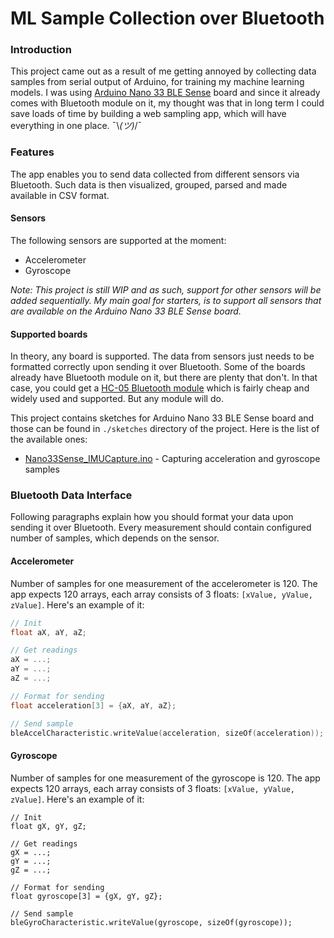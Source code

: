 # ML Sample Collection over Bluetooth

### Introduction
This project came out as a result of me getting annoyed by collecting data samples from serial output of Arduino,
for training my machine learning models. I was using [Arduino Nano 33 BLE Sense](https://store.arduino.cc/arduino-nano-33-ble-sense)
board and since it already comes with Bluetooth module on it, my thought was that in long term I could save 
loads of time by building a web sampling app, which will have everything in one place. ¯\\_(ツ)_/¯

### Features
The app enables you to send data collected from different sensors via Bluetooth. Such data is then visualized,
grouped, parsed and made available in CSV format.

#### Sensors
The following sensors are supported at the moment:
* Accelerometer
* Gyroscope

_Note: This project is still WIP and as such, support for other sensors will be added sequentially. 
My main goal for starters, is to support all sensors that are available on the Arduino Nano 33 BLE Sense board._

#### Supported boards
In theory, any board is supported. The data from sensors just needs to be formatted correctly upon sending it
over Bluetooth. Some of the boards already have Bluetooth module on it, but there are plenty that don't. In that case,
you could get a [HC-05 Bluetooth module](https://components101.com/wireless/hc-05-bluetooth-module) which is 
fairly cheap and widely used and supported. But any module will do.

This project contains sketches for Arduino Nano 33 BLE Sense board and those can be found in `./sketches` directory
of the project. Here is the list of the available ones:
* [Nano33Sense_IMUCapture.ino](sketches/Nano33Sense_IMUCapture.ino) - Capturing acceleration and gyroscope samples

### Bluetooth Data Interface
Following paragraphs explain how you should format your data upon sending it over Bluetooth. Every measurement should
contain configured number of samples, which depends on the sensor.

#### Accelerometer
Number of samples for one measurement of the accelerometer is 120. 
The app expects 120 arrays, each array consists of 3 floats: `[xValue, yValue, zValue]`. Here's an example of it:
```c
// Init
float aX, aY, aZ;

// Get readings
aX = ...;
aY = ...;
aZ = ...;

// Format for sending
float acceleration[3] = {aX, aY, aZ};

// Send sample
bleAccelCharacteristic.writeValue(acceleration, sizeOf(acceleration));

```

#### Gyroscope
Number of samples for one measurement of the gyroscope is 120. 
The app expects 120 arrays, each array consists of 3 floats: `[xValue, yValue, zValue]`. Here's an example of it:
```
// Init
float gX, gY, gZ;

// Get readings
gX = ...;
gY = ...;
gZ = ...;

// Format for sending
float gyroscope[3] = {gX, gY, gZ};

// Send sample
bleGyroCharacteristic.writeValue(gyroscope, sizeOf(gyroscope));

```
